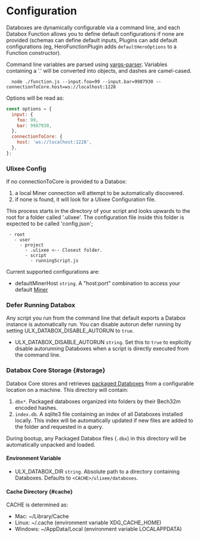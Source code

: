# Configuration

Databoxes are dynamically configurable via a command line, and each Databox Function allows you to define default configurations if none are provided (schemas can define default inputs, Plugins can add default configurations (eg, HeroFunctionPlugin adds `defaultHeroOptions` to a Function constructor).

Command line variables are parsed using [yargs-parser](https://github.com/yargs/yargs-parser). Variables containing a '.' will be converted into objects, and dashes are camel-cased.

```shell
  node ./function.js --input.foo=99 --input.bar=9987930 --connectionToCore.host=ws://localhost:1228
```

Options will be read as:

```js
const options = {
  input: {
    foo: 99,
    bar: 9987930,
  },
  connectionToCore: {
    host: 'ws://localhost:1228',
  },
};
```

### Ulixee Config

If no connectionToCore is provided to a Databox:

1. a local Miner connection will attempt to be automatically discovered.
2. if none is found, it will look for a Ulixee Configuration file.

This process starts in the directory of your script and looks upwards to the root for a folder called '.ulixee'. The configuration file inside this folder is expected to be called 'config.json';

```shell
 - root
   - user
     - project
       - .ulixee <-- Closest folder.
       - script
         - runningScript.js
```

Current supported configurations are:

- defaultMinerHost `string`. A "host:port" combination to access your default [Miner](https://ulixee.org/docs/miner)

### Defer Running Databox

Any script you run from the command line that default exports a Databox instance is automatically run. You can disable autorun defer running by setting ULX_DATABOX_DISABLE_AUTORUN to `true`.

- ULX_DATABOX_DISABLE_AUTORUN `string`. Set this to `true` to explicitly disable autorunning Databoxes when a script is directly executed from the command line.

### Databox Core Storage {#storage}

Databox Core stores and retrieves [packaged Databoxes](./deployment) from a configurable location on a machine. This directory will contain:

1. `dbx*`. Packaged databoxes organized into folders by their Bech32m encoded hashes.
2. `index.db`. A sqlite3 file containing an index of all Databoxes installed locally. This index will be automatically updated if new files are added to the folder and requested in a query.

During bootup, any Packaged Databox files (`.dbx`) in this directory will be automatically unpacked and loaded.

#### Environment Variable

- ULX_DATABOX_DIR `string`. Absolute path to a directory containing Databoxes. Defaults to `<CACHE>/ulixee/databoxes`.

#### Cache Directory {#cache}

CACHE is determined as:

- Mac: ~/Library/Cache
- Linux: ~/.cache (environment variable XDG_CACHE_HOME)
- Windows: ~/AppData/Local (environment variable LOCALAPPDATA)
